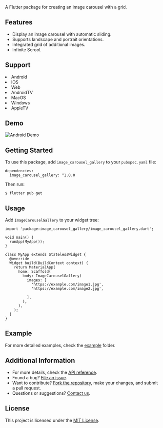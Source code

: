 <!-- Image Carousel Gallery -->


A Flutter package for creating an image carousel with a grid.

<h2>Features</h2>

<ul>
  <li>Display an image carousel with automatic sliding.</li>
  <li>Supports landscape and portrait orientations.</li>
  <li>Integrated grid of additional images.</li>
  <li>Infinite Scrool.</li>


</ul>
<h2>Support</h2>
  <li>Android</li>
  <li>IOS</li>
  <li>Web</li>
  <li>AndroidTV</li>
  <li>MacOS</li>
  <li>Windows</li>
  <li>AppleTV</li>


<h2>Demo</h2>


![Android Demo](https://asset.cloudinary.com/doeglj63f/616bdcfa9bdaf6ccda65dd724f91ffea)

<h2>Getting Started</h2>

<p>To use this package, add <code>image_carousel_gallery</code> to your <code>pubspec.yaml</code> file:</p>

<pre><code>dependencies:
  image_carousel_gallery: ^1.0.0
</code></pre>

<p>Then run:</p>

<pre><code>$ flutter pub get
</code></pre>

<h2>Usage</h2>

<p>Add <code>ImageCarouselGallery</code> to your widget tree:</p>

<pre><code>import 'package:image_carousel_gallery/image_carousel_gallery.dart';

void main() {
  runApp(MyApp());
}

class MyApp extends StatelessWidget {
  @override
  Widget build(BuildContext context) {
    return MaterialApp(
      home: Scaffold(
        body: ImageCarouselGallery(
          images: [
            'https://example.com/image1.jpg',
            'https://example.com/image2.jpg',
            <!-- Add more image URLs as needed -->
          ],
        ),
      ),
    );
  }
}
</code></pre>

<h2>Example</h2>

<p>For more detailed examples, check the <a href="example">example</a> folder.</p>

<h2>Additional Information</h2>

<ul>
  <li>For more details, check the <a href="https://pub.dev/documentation/image_carousel_gallery/latest/">API reference</a>.</li>
  <li>Found a bug? <a href="https://github.com/ipawanghimire/image_carousel_gallery/issues">File an issue</a>.</li>
  <li>Want to contribute? <a href="https://github.com/ipawanghimire/image_carousel_gallery/fork">Fork the repository</a>, make your changes, and submit a pull request.</li>
  <li>Questions or suggestions? <a href="mailto:ipawanghimire@gmail.com">Contact us</a>.</li>
</ul>

<h2>License</h2>

<p>This project is licensed under the <a href="LICENSE">MIT License</a>.</p>
